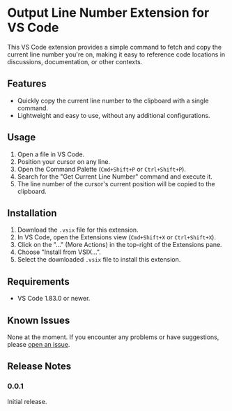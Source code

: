# Output Line Number Extension for VS Code

This VS Code extension provides a simple command to fetch and copy the current line number you're on, making it easy to reference code locations in discussions, documentation, or other contexts.

## Features

- Quickly copy the current line number to the clipboard with a single command.
- Lightweight and easy to use, without any additional configurations.

## Usage

1. Open a file in VS Code.
2. Position your cursor on any line.
3. Open the Command Palette (`Cmd+Shift+P` or `Ctrl+Shift+P`).
4. Search for the "Get Current Line Number" command and execute it.
5. The line number of the cursor's current position will be copied to the clipboard.

## Installation

1. Download the `.vsix` file for this extension.
2. In VS Code, open the Extensions view (`Cmd+Shift+X` or `Ctrl+Shift+X`).
3. Click on the "..." (More Actions) in the top-right of the Extensions pane.
4. Choose "Install from VSIX...".
5. Select the downloaded `.vsix` file to install this extension.

## Requirements

- VS Code 1.83.0 or newer.

## Known Issues

None at the moment. If you encounter any problems or have suggestions, please [open an issue](<https://github.com/pkaya89/vs-code-get-current-line>).

## Release Notes

### 0.0.1

Initial release.

